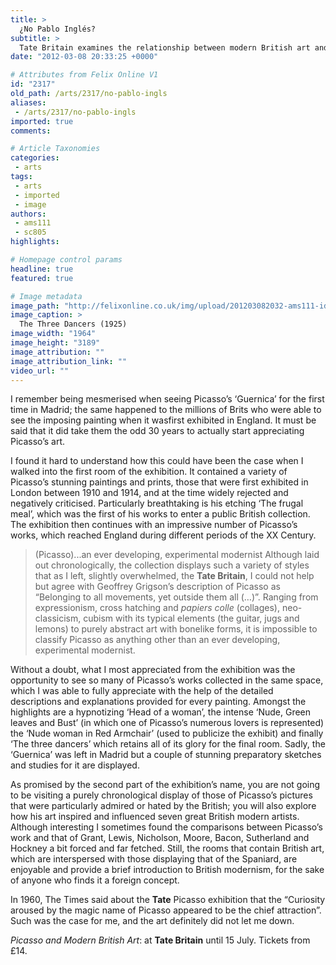 ```yaml
---
title: >
  ¿No Pablo Inglés?
subtitle: >
  Tate Britain examines the relationship between modern British art and Picasso
date: "2012-03-08 20:33:25 +0000"

# Attributes from Felix Online V1
id: "2317"
old_path: /arts/2317/no-pablo-ingls
aliases:
 - /arts/2317/no-pablo-ingls
imported: true
comments:

# Article Taxonomies
categories:
 - arts
tags:
 - arts
 - imported
 - image
authors:
 - ams111
 - sc805
highlights:

# Homepage control params
headline: true
featured: true

# Image metadata
image_path: "http://felixonline.co.uk/img/upload/201203082032-ams111-id_152.jpg"
image_caption: >
  The Three Dancers (1925)
image_width: "1964"
image_height: "3189"
image_attribution: ""
image_attribution_link: ""
video_url: ""
---
```


I remember being mesmerised when seeing Picasso’s ‘Guernica’ for the first time in Madrid; the same happened to the millions of Brits who were able to see the imposing painting when it wasfirst exhibited in England. It must be said that it did take them the odd 30 years to actually start appreciating Picasso’s art.

I found it hard to understand how this could have been the case when I walked into the first room of the exhibition. It contained a variety of Picasso’s stunning paintings and prints, those that were first exhibited in London between 1910 and 1914, and at the time widely rejected and negatively criticised. Particularly breathtaking is his etching ‘The frugal meal’, which was the first of his works to enter a public British collection. The exhibition then continues with an impressive number of Picasso’s works, which reached England during different periods of the XX Century.
> (Picasso)...an ever developing, experimental modernist
Although laid out chronologically, the collection displays such a variety of styles that as I left, slightly overwhelmed, the __Tate Britain__, I could not help but agree with Geoffrey Grigson’s description of Picasso as “Belonging to all movements, yet outside them all (…)”. Ranging from expressionism, cross hatching and _papiers colle_ (collages), neo-classicism, cubism with its typical elements (the guitar, jugs and lemons) to purely abstract art with bonelike forms, it is impossible to classify Picasso as anything other than an ever developing, experimental modernist.

Without a doubt, what I most appreciated from the exhibition was the opportunity to see so many of Picasso’s works collected in the same space, which I was able to fully appreciate with the help of the detailed descriptions and explanations provided for every painting. Amongst the highlights are a hypnotizing ‘Head of a woman’, the intense ‘Nude, Green leaves and Bust’ (in which one of Picasso’s numerous lovers is represented) the ‘Nude woman in Red Armchair’ (used to publicize the exhibit) and finally ‘The three dancers’ which retains all of its glory for the final room. Sadly, the ‘Guernica’ was left in Madrid but a couple of stunning preparatory sketches and studies for it are displayed.

As promised by the second part of the exhibition’s name, you are not going to be visiting a purely chronological display of those of Picasso’s pictures that were particularly admired or hated by the British; you will also explore how his art inspired and influenced seven great British modern artists. Although interesting I sometimes found the comparisons between Picasso’s work and that of Grant, Lewis, Nicholson, Moore, Bacon, Sutherland and Hockney a bit forced and far fetched. Still, the rooms that contain British art, which are interspersed with those displaying that of the Spaniard, are enjoyable and provide a brief introduction to British modernism, for the sake of anyone who finds it a foreign concept.

In 1960, The Times said about the __Tate__ Picasso exhibition that the “Curiosity aroused by the magic name of Picasso appeared to be the chief attraction”. Such was the case for me, and the art definitely did not let me down.

_Picasso and Modern British Art_: at __Tate Britain__ until 15 July. Tickets from £14.
